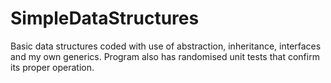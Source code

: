 # SimpleDataStructures
Basic data structures coded with use of abstraction, inheritance, interfaces and my own generics.
Program also has randomised unit tests that confirm its proper operation.
